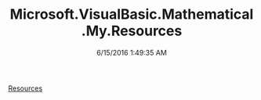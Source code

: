 ﻿---
title: Microsoft.VisualBasic.Mathematical.My.Resources
date: 6/15/2016 1:49:35 AM
---

[Resources](T-Microsoft.VisualBasic.Mathematical.My.Resources.Resources.html)
